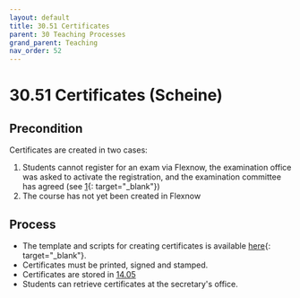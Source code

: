 ```yaml
---
layout: default
title: 30.51 Certificates
parent: 30 Teaching Processes
grand_parent: Teaching
nav_order: 52
---
```


# 30.51 Certificates (Scheine)


## Precondition

Certificates are created in two cases:

1. Students cannot register for an exam via Flexnow, the examination office was asked to activate the registration, and the examination committee has agreed (see [1](https://www.uni-bamberg.de/ism/studium/anmeldung-scheinklausur/){: target="_blank"})
2. The course has not yet been created in Flexnow

## Process

- The template and scripts for creating certificates is available [here](https://github.com/digital-work-lab/handbook/tree/main/src/scheine){: target="_blank"}.
- Certificates must be printed, signed and stamped.
- Certificates are stored in [14.05](https://nc-2272638881871040784.nextcloud-ionos.com/index.php/apps/files/?dir=/10-lab/14_grades/05_scheine&fileid=74)
- Students can retrieve certificates at the secretary's office.
